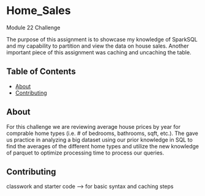 # Home_Sales
Module 22 Challenge


The purpose of this assignment is to showcase my knowledge of SparkSQL and my capability to partition and view the data on house sales. Another important piece of this assignment was caching and uncaching the table.


## Table of Contents

- [About](#about)
- [Contributing](#contributing)

## About
For this challenge we are reviewing average house prices by year for comprable home types (i.e. # of bedrooms, bathrooms, sqft, etc.). The gave us practice in analyzing a big dataset using our prior knowledge in SQL to find the averages of the different home types and utilize the new knowledge of parquet to optimize processing time to process our queries.



## Contributing
classwork and starter code --> for basic syntax and caching steps


